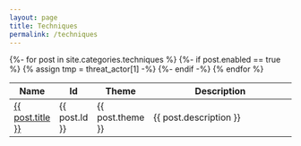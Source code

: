 ```yaml
---
layout: page
title: Techniques
permalink: /techniques
---
```

<table>
    <colgroup>
        <col width="5%" />
        <col width="5%" />
        <col width="10%" />
        <col width="80%" />
    </colgroup>
    <thead>
        <tr class="header">
            <th>Name</th>
            <th>Id</th>
            <th>Theme</th>
            <th>Description</th>
        </tr>
    </thead>
    <tbody>
        {%- for post in site.categories.techniques %}
        {%- if post.enabled == true %}
        <tr>
        {% assign tmp = threat_actor[1] -%}
            <td markdown="span"><a href="{{ site.url }}{{ site.baseurl }}{{ post.permalink }}">{{ post.title }}</a></td>
            <td markdown="span">{{ post.Id }}</td>
            <td markdown="span">{{ post.theme }}</td>
            <td markdown="span">{{ post.description }}</td>
        </tr>
        {%- endif -%}
        {% endfor %}
    </tbody>
</table>